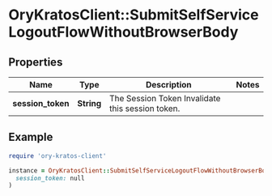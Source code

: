 # OryKratosClient::SubmitSelfServiceLogoutFlowWithoutBrowserBody

## Properties

| Name | Type | Description | Notes |
| ---- | ---- | ----------- | ----- |
| **session_token** | **String** | The Session Token  Invalidate this session token. |  |

## Example

```ruby
require 'ory-kratos-client'

instance = OryKratosClient::SubmitSelfServiceLogoutFlowWithoutBrowserBody.new(
  session_token: null
)
```

